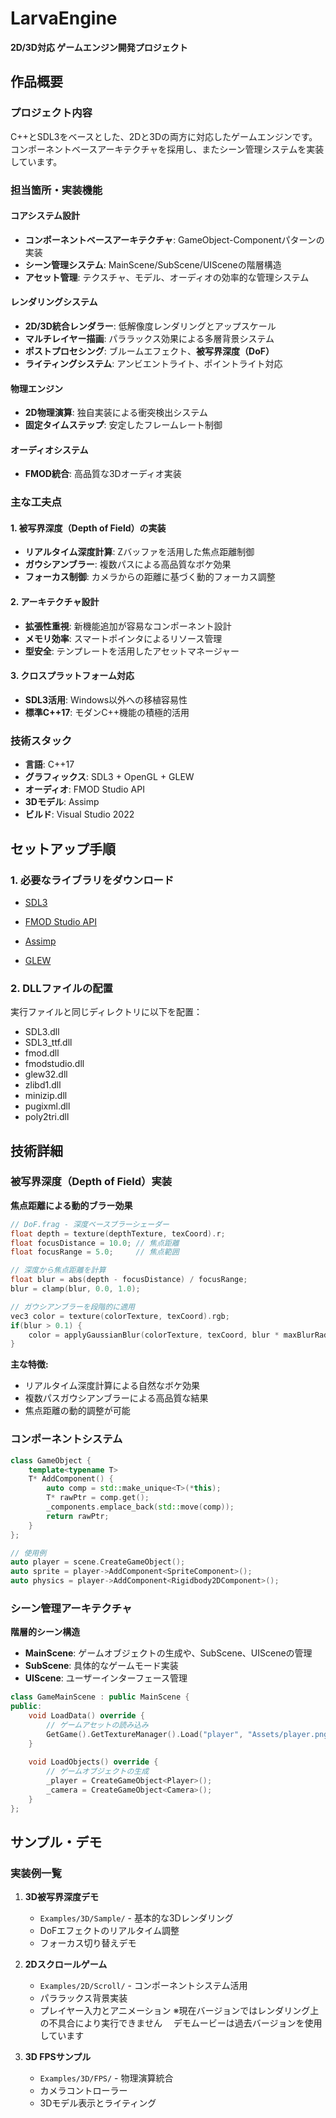 # LarvaEngine

**2D/3D対応 ゲームエンジン開発プロジェクト**

## 作品概要

### プロジェクト内容
C++とSDL3をベースとした、2Dと3Dの両方に対応したゲームエンジンです。コンポーネントベースアーキテクチャを採用し、またシーン管理システムを実装しています。

### 担当箇所・実装機能

#### **コアシステム設計**
- **コンポーネントベースアーキテクチャ**: GameObject-Componentパターンの実装
- **シーン管理システム**: MainScene/SubScene/UISceneの階層構造
- **アセット管理**: テクスチャ、モデル、オーディオの効率的な管理システム

#### **レンダリングシステム**
- **2D/3D統合レンダラー**: 低解像度レンダリングとアップスケール
- **マルチレイヤー描画**: パララックス効果による多層背景システム
- **ポストプロセシング**: ブルームエフェクト、**被写界深度（DoF）**
- **ライティングシステム**: アンビエントライト、ポイントライト対応

#### **物理エンジン**
- **2D物理演算**: 独自実装による衝突検出システム
- **固定タイムステップ**: 安定したフレームレート制御

#### **オーディオシステム**
- **FMOD統合**: 高品質な3Dオーディオ実装

### 主な工夫点

#### **1. 被写界深度（Depth of Field）の実装**
- **リアルタイム深度計算**: Zバッファを活用した焦点距離制御
- **ガウシアンブラー**: 複数パスによる高品質なボケ効果
- **フォーカス制御**: カメラからの距離に基づく動的フォーカス調整

#### **2. アーキテクチャ設計**
- **拡張性重視**: 新機能追加が容易なコンポーネント設計
- **メモリ効率**: スマートポインタによるリソース管理
- **型安全**: テンプレートを活用したアセットマネージャー

#### **3. クロスプラットフォーム対応**
- **SDL3活用**: Windows以外への移植容易性
- **標準C++17**: モダンC++機能の積極的活用

### 技術スタック
- **言語**: C++17
- **グラフィックス**: SDL3 + OpenGL + GLEW
- **オーディオ**: FMOD Studio API
- **3Dモデル**: Assimp
- **ビルド**: Visual Studio 2022

## セットアップ手順

### 1. 必要なライブラリをダウンロード
- [SDL3](https://www.libsdl.org/download-3.0.php) 

- [FMOD Studio API](https://www.fmod.com/download) 

- [Assimp](https://github.com/assimp/assimp/releases)

- [GLEW](http://glew.sourceforge.net/)

### 2. DLLファイルの配置
実行ファイルと同じディレクトリに以下を配置：
- SDL3.dll
- SDL3_ttf.dll  
- fmod.dll
- fmodstudio.dll
- glew32.dll
- zlibd1.dll
- minizip.dll
- pugixml.dll
- poly2tri.dll

## 技術詳細

### 被写界深度（Depth of Field）実装

**焦点距離による動的ブラー効果**

```cpp
// DoF.frag - 深度ベースブラーシェーダー
float depth = texture(depthTexture, texCoord).r;
float focusDistance = 10.0; // 焦点距離
float focusRange = 5.0;     // 焦点範囲

// 深度から焦点距離を計算
float blur = abs(depth - focusDistance) / focusRange;
blur = clamp(blur, 0.0, 1.0);

// ガウシアンブラーを段階的に適用
vec3 color = texture(colorTexture, texCoord).rgb;
if(blur > 0.1) {
    color = applyGaussianBlur(colorTexture, texCoord, blur * maxBlurRadius);
}
```

**主な特徴:**
- リアルタイム深度計算による自然なボケ効果
- 複数パスガウシアンブラーによる高品質な結果
- 焦点距離の動的調整が可能

### コンポーネントシステム

```cpp
class GameObject {
    template<typename T>
    T* AddComponent() {
        auto comp = std::make_unique<T>(*this);
        T* rawPtr = comp.get();
        _components.emplace_back(std::move(comp));
        return rawPtr;
    }
};

// 使用例
auto player = scene.CreateGameObject();
auto sprite = player->AddComponent<SpriteComponent>();
auto physics = player->AddComponent<Rigidbody2DComponent>();
```

### シーン管理アーキテクチャ

**階層的シーン構造**
- **MainScene**: ゲームオブジェクトの生成や、SubScene、UISceneの管理
- **SubScene**: 具体的なゲームモード実装
- **UIScene**: ユーザーインターフェース管理

```cpp
class GameMainScene : public MainScene {
public:
    void LoadData() override {
        // ゲームアセットの読み込み
        GetGame().GetTextureManager().Load("player", "Assets/player.png");
    }
    
    void LoadObjects() override {
        // ゲームオブジェクトの生成
        _player = CreateGameObject<Player>();
        _camera = CreateGameObject<Camera>();
    }
};
```

## サンプル・デモ

### 実装例一覧

1. **3D被写界深度デモ**
   - `Examples/3D/Sample/` - 基本的な3Dレンダリング
   - DoFエフェクトのリアルタイム調整
   - フォーカス切り替えデモ

2. **2Dスクロールゲーム**
   - `Examples/2D/Scroll/` - コンポーネントシステム活用
   - パララックス背景実装
   - プレイヤー入力とアニメーション
   ※現在バージョンではレンダリング上の不具合により実行できません
   　デモムービーは過去バージョンを使用しています

3. **3D FPSサンプル**
   - `Examples/3D/FPS/` - 物理演算統合
   - カメラコントローラー
   - 3Dモデル表示とライティング
